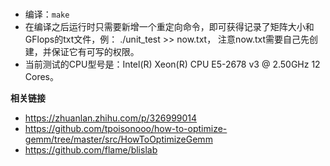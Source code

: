 # 

- 编译：`make` 
- 在编译之后运行时只需要新增一个重定向命令，即可获得记录了矩阵大小和GFlops的txt文件，例： ./unit_test >> now.txt， 注意now.txt需要自己先创建，并保证它有可写的权限。
- 当前测试的CPU型号是：Intel(R) Xeon(R) CPU E5-2678 v3 @ 2.50GHz 12 Cores。

**相关链接**
- https://zhuanlan.zhihu.com/p/326999014
- https://github.com/tpoisonooo/how-to-optimize-gemm/tree/master/src/HowToOptimizeGemm
- https://github.com/flame/blislab

